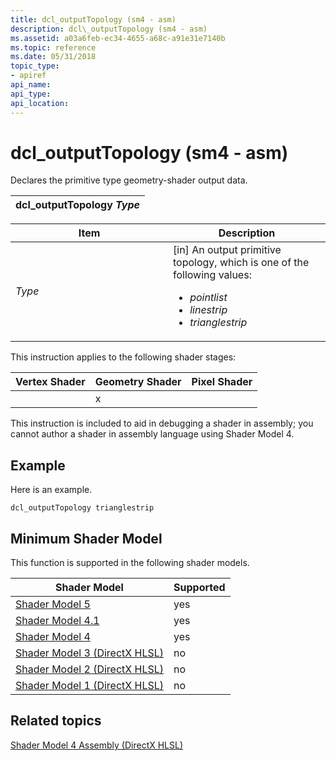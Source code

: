 ```yaml
---
title: dcl_outputTopology (sm4 - asm)
description: dcl\_outputTopology (sm4 - asm)
ms.assetid: a03a6feb-ec34-4655-a68c-a91e31e7140b
ms.topic: reference
ms.date: 05/31/2018
topic_type: 
- apiref
api_name: 
api_type: 
api_location: 
---
```


# dcl\_outputTopology (sm4 - asm)

Declares the primitive type geometry-shader output data.



| dcl\_outputTopology *Type* |
|----------------------------|



 



<table>
<colgroup>
<col style="width: 50%" />
<col style="width: 50%" />
</colgroup>
<thead>
<tr class="header">
<th>Item</th>
<th>Description</th>
</tr>
</thead>
<tbody>
<tr class="odd">
<td><span id="Type"></span><span id="type"></span><span id="TYPE"></span><em>Type</em><br/></td>
<td>[in] An output primitive topology, which is one of the following values: <br/>
<ul>
<li><em>pointlist</em></li>
<li><em>linestrip</em></li>
<li><em>trianglestrip</em></li>
</ul></td>
</tr>
</tbody>
</table>



 

This instruction applies to the following shader stages:



| Vertex Shader | Geometry Shader | Pixel Shader |
|---------------|-----------------|--------------|
|               | x               |              |



 

This instruction is included to aid in debugging a shader in assembly; you cannot author a shader in assembly language using Shader Model 4.

## Example

Here is an example.


```
dcl_outputTopology trianglestrip
```



## Minimum Shader Model

This function is supported in the following shader models.



| Shader Model                                              | Supported |
|-----------------------------------------------------------|-----------|
| [Shader Model 5](d3d11-graphics-reference-sm5.md)        | yes       |
| [Shader Model 4.1](dx-graphics-hlsl-sm4.md)              | yes       |
| [Shader Model 4](dx-graphics-hlsl-sm4.md)                | yes       |
| [Shader Model 3 (DirectX HLSL)](dx-graphics-hlsl-sm3.md) | no        |
| [Shader Model 2 (DirectX HLSL)](dx-graphics-hlsl-sm2.md) | no        |
| [Shader Model 1 (DirectX HLSL)](dx-graphics-hlsl-sm1.md) | no        |



 

## Related topics

<dl> <dt>

[Shader Model 4 Assembly (DirectX HLSL)](dx-graphics-hlsl-sm4-asm.md)
</dt> </dl>

 

 






